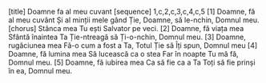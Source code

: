 [title] Doamne fa al meu cuvant
[sequence] 1,c,2,c,3,c,4,c,5
[1]
Doamne, fă al meu cuvânt
Și al minții mele gând
Ție, Doamne, să le-nchin,
Domnul meu.
[chorus]
Stânca mea Tu ești
Salvator pe veci.
[2]
Doamne, fă viața mea
Sfântă înaintea Ta
Ție-ntreagă să Ți-o-nchin,
Domnul meu.
[3]
Doamne, rugăciunea mea
Fă-o cum a fost a Ta,
Totul Ție să Îți spun,
Domnul meu
[4]
Doamne, fă lumina mea
Să lucească ca o stea
Far în noapte Tu mă fă,
Domnul meu.
[5]
Doamne, fă iubirea mea
Ca să fie ca a Ta
Toți să fie prinși în ea,
Domnul meu.

